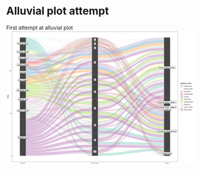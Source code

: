 # Alluvial plot attempt
First attempt at alluvial plot
![Alluvial plot](https://github.com/Raul-Nicolas/TidyTuesdays/blob/main/Dec_week_14/alluvial_plot.png)